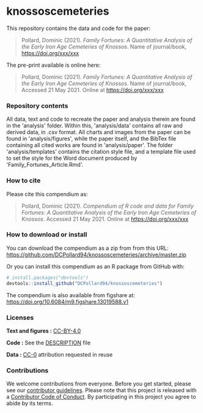 
<!-- README.md is generated from README.Rmd. Please edit that file -->
knossoscemeteries
=================

This repository contains the data and code for the paper:

> Pollard, Dominic (2021). *Family Fortunes: A Quantitative Analysis of the Early Iron Age Cemeteries of Knossos*. Name of journal/book, <https://doi.org/xxx/xxx>

The pre-print available is online here:

> Pollard, Dominic (2021). *Family Fortunes: A Quantitative Analysis of the Early Iron Age Cemeteries of Knossos*. Name of journal/book, Accessed 21 May 2021. Online at <https://doi.org/xxx/xxx>

### Repository contents

All data, text and code to recreate the paper and analysis therein are found in the 'analysis' folder. Within this, 'analysis/data' contains all raw and derived data, in .csv format. All charts and images from the paper can be found in 'analysis/figures', while the paper itself, and the BibTex file containing all cited works are found in 'analysis/paper'. The folder 'analysis/templates' contains the citation style file, and a template file used to set the style for the Word document produced by 'Family\_Fortunes\_Article.Rmd'.

### How to cite

Please cite this compendium as:

> Pollard, Dominic (2021). *Compendium of R code and data for Family Fortunes: A Quantitative Analysis of the Early Iron Age Cemeteries of Knossos*. Accessed 21 May 2021. Online at <https://doi.org/xxx/xxx>

### How to download or install

You can download the compendium as a zip from from this URL: <https://github.com/DCPollard94/knossoscemeteries/archive/master.zip>

Or you can install this compendium as an R package from GitHub with:

``` r
# install.packages("devtools")
devtools::install_github("DCPollard94/knossoscemeteries")
```

The compendium is also available from figshare at: <https://doi.org/10.6084/m9.figshare.13019588.v1>

### Licenses

**Text and figures :** [CC-BY-4.0](http://creativecommons.org/licenses/by/4.0/)

**Code :** See the [DESCRIPTION](DESCRIPTION) file

**Data :** [CC-0](http://creativecommons.org/publicdomain/zero/1.0/) attribution requested in reuse

### Contributions

We welcome contributions from everyone. Before you get started, please see our [contributor guidelines](CONTRIBUTING.md). Please note that this project is released with a [Contributor Code of Conduct](CONDUCT.md). By participating in this project you agree to abide by its terms.
